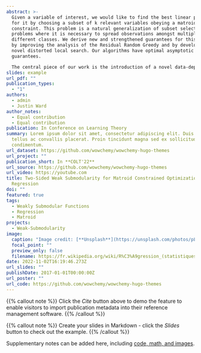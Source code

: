 ```yaml
---
abstract: >-
  Given a variable of interest, we would like to find the best linear predictor
  for it by choosing a subset of k relevant variables obeying a matroid
  constraint. This problem is a natural generalization of subset selection
  problems where it is necessary to spread observations amongst multiple
  different classes. We derive new and strengthened guarantees for this problem
  by improving the analysis of the Residual Random Greedy and by developing a
  novel distorted local search. Our algorithms have optimal asymptotic
  guarantees.

  The central piece of our work is the introduction of a novel data-dependent parameter extending  Das and Kempe's definition [paper]. In the regression problem, this parameter is connected to the minimum k-sparse eigenvalue of the covariance matrix. We obtain similar results that Bayesian A-optimal Design and Column Subset Selection leading to new guarantees for these problems as well.
slides: example
url_pdf: ""
publication_types:
  - "1"
authors:
  - admin
  - Justin Ward
author_notes:
  - Equal contribution
  - Equal contribution
publication: In Conference on Learning Theory
summary: Lorem ipsum dolor sit amet, consectetur adipiscing elit. Duis posuere
  tellus ac convallis placerat. Proin tincidunt magna sed ex sollicitudin
  condimentum.
url_dataset: https://github.com/wowchemy/wowchemy-hugo-themes
url_project: ""
publication_short: In **COLT'22**
url_source: https://github.com/wowchemy/wowchemy-hugo-themes
url_video: https://youtube.com
title: Two-Sided Weak Submodularity for Matroid Constrained Optimization and
  Regression
doi: ""
featured: true
tags:
  - Weakly Submodular Functions
  - Regression
  - Matroid
projects:
  - Weak-Submodularity
image:
  caption: "Image credit: [**Unsplash**](https://unsplash.com/photos/pLCdAaMFLTE)"
  focal_point: ""
  preview_only: false
  filename: https://fr.wikipedia.org/wiki/R%C3%A9gression_(statistiques)#/media/Fichier:Linear_regression.svg
date: 2022-11-02T16:19:46.273Z
url_slides: ""
publishDate: 2017-01-01T00:00:00Z
url_poster: ""
url_code: https://github.com/wowchemy/wowchemy-hugo-themes
---
```


{{% callout note %}}
Click the _Cite_ button above to demo the feature to enable visitors to import publication metadata into their reference management software.
{{% /callout %}}

{{% callout note %}}
Create your slides in Markdown - click the _Slides_ button to check out the example.
{{% /callout %}}

Supplementary notes can be added here, including [code, math, and images](https://wowchemy.com/docs/writing-markdown-latex/).
